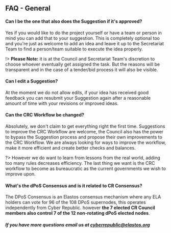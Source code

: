 

## FAQ - General

#### Can I be the one that also does the Suggestion if it's approved?

Yes if you would like to do the project yourself or have a team or person in mind you can add that to your suggestion. This is completely optional too and you're just as welcome
to add an idea and leave it up to the Secretariat Team to find a person/team suitable to execute the idea properly.

!> **Please Note:** it is at the Council and Secretariat Team's discretion to choose whoever eventually get assigned the task. But the reasons will be transparent and in the case of a tender/bid process it will also be visible.


#### Can I edit a Suggestion?

At the moment we do not allow edits, if your idea has received good feedback you can resubmit your Suggestion again after a reasonable amount of time with your revisions or improved ideas.


#### Can the CRC Workflow be changed?

Absolutely, we don't claim to get everything right the first time. Suggestions to improve the CRC Workflow are welcome,
the Council also has the power to bypass the Suggestion process and propose their own improvements to the CRC Workflow.
We are always looking for ways to improve the workflow, make it more efficient and create better checks and balances.

?> However we do want to learn from lessons from the real world, adding too many rules decreases efficiency. The last thing we want is the CRC workflow to become as bureaucratic as the current governments we wish to improve upon.

#### What's the dPoS Consensus and is it related to CR Consensus?

The DPoS Consensus is an Elastos consensus mechanism where any ELA holders can vote for 96 of the 108 DPoS supernodes, this operates independently from Cyber Republic.
however **the 7 elected CR Council members also control 7 of the 12 non-rotating dPoS elected nodes**.

##### If you have more questions email us at&nbsp;[cyberrepublic@elastos.org](mailto:cyberrepublic@elastos.org ':disabled')
